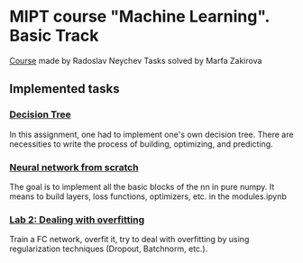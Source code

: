 # MIPT course "Machine Learning". Basic Track
[Course](https://github.com/girafe-ai/ml-course/tree/22f_basic) made by Radoslav Neychev
Tasks solved by Marfa Zakirova

## Implemented tasks
### [Decision Tree](https://github.com/marfadita/ML-mipt-basic/blob/main/tasks/0_04_tree/tree_new.py)
In this assignment, one had to implement one's own decision tree. There are necessities to write the process of building, optimizing, and predicting.

### [Neural network from scratch](https://github.com/marfadita/ML-mipt-basic/blob/main/tasks/0_05_nn_from_scratch/modules1.ipynb)
The goal is to implement all the basic blocks of the nn in pure numpy. It means to build layers, loss functions, optimizers, etc. in the modules.ipynb

### [Lab 2: Dealing with overfitting](https://github.com/marfadita/ML-mipt-basic/blob/main/tasks/lab2/Lab2_DL_part2_overfitting.ipynb)
Train a FC network, overfit it, try to deal with overfitting by using regularization techniques (Dropout, Batchnorm, etc.).
